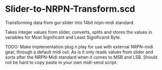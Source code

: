 # Slider-to-NRPN-Transform.scd
Transforming data from gui-slider into 14bit nrpn-midi standard. 

Takes integer values from slider, converts, splits and stores the values in variables for Most Significant and Least Significand Byte. 

TODO: Make implementation plug n play for use with external NRPN-midi gear, through a default midi out. As is it only reads values from slider and sorts
after the NRPN-Midi standard when it comes to MSB and LSB. Should not be hard to copy paste in your own midi-send script. 
